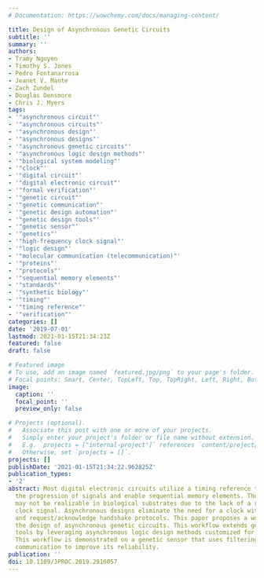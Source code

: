 ```yaml
---
# Documentation: https://wowchemy.com/docs/managing-content/

title: Design of Asynchronous Genetic Circuits
subtitle: ''
summary: ''
authors:
- Tramy Nguyen
- Timothy S. Jones
- Pedro Fontanarrosa
- Jeanet V. Mante
- Zach Zundel
- Douglas Densmore
- Chris J. Myers
tags:
- '"asynchronous circuit"'
- '"asynchronous circuits"'
- '"asynchronous design"'
- '"asynchronous designs"'
- '"asynchronous genetic circuits"'
- '"asynchronous logic design methods"'
- '"biological system modeling"'
- '"clock"'
- '"digital circuit"'
- '"digital electronic circuit"'
- '"formal verification"'
- '"genetic circuit"'
- '"genetic communication"'
- '"genetic design automation"'
- '"genetic design tools"'
- '"genetic sensor"'
- '"genetics"'
- '"high-frequency clock signal"'
- '"logic design"'
- '"molecular communication (telecommunication)"'
- '"proteins"'
- '"protocols"'
- '"sequential memory elements"'
- '"standards"'
- '"synthetic biology"'
- '"timing"'
- '"timing reference"'
- '"verification"'
categories: []
date: '2019-07-01'
lastmod: 2021-01-15T21:34:23Z
featured: false
draft: false

# Featured image
# To use, add an image named `featured.jpg/png` to your page's folder.
# Focal points: Smart, Center, TopLeft, Top, TopRight, Left, Right, BottomLeft, Bottom, BottomRight.
image:
  caption: ''
  focal_point: ''
  preview_only: false

# Projects (optional).
#   Associate this post with one or more of your projects.
#   Simply enter your project's folder or file name without extension.
#   E.g. `projects = ["internal-project"]` references `content/project/deep-learning/index.md`.
#   Otherwise, set `projects = []`.
projects: []
publishDate: '2021-01-15T21:34:22.962825Z'
publication_types:
- '2'
abstract: Most digital electronic circuits utilize a timing reference to synchronize
  the progression of signals and enable sequential memory elements. These designs
  may not be realizable in biological substrates due to the lack of a reliable high-frequency
  clock signal. Asynchronous designs eliminate the need for a clock with data encodings
  and request/acknowledge handshake protocols. This paper proposes a workflow to automate
  the design of asynchronous genetic circuits. This workflow extends genetic design
  tools by leveraging asynchronous logic design methods customized for this technology.
  This workflow is demonstrated on a genetic sensor that uses filtering and cellular
  communication to improve its reliability.
publication: ''
doi: 10.1109/JPROC.2019.2916057
---
```

